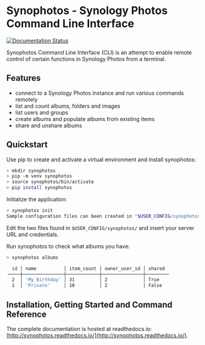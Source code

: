 
# Synophotos - Synology Photos Command Line Interface

[![Documentation Status](https://readthedocs.org/projects/synophotos/badge/?version=latest)](https://synophotos.readthedocs.io/en/latest/?badge=latest)

Synophotos Command Line Interface (CLI) is an attempt to enable remote control of certain functions in Synology Photos from a terminal.

## Features

- connect to a Synology Photos instance and run various commands remotely 
- list and count albums, folders and images
- list users and groups
- create albums and populate albums from existing items
- share and unshare albums

## Quickstart

Use pip to create and activate a virtual environment and install synophotos:

```bash
> mkdir synophotos
> pip -m venv synophotos
> source synophotos/bin/activate
> pip install synophotos
```

Initialize the application:

```bash
> synophotos init
Sample configuration files can been created in "$USER_CONFIG/synophotos/"
```

Edit the two files found in `$USER_CONFIG/synophotos/` and insert your server URL and credentials.

Run synophotos to check what albums you have:

```bash
> synophotos albums

  id │ name          │ item_count │ owner_user_id │ shared
╶────┼───────────────┼────────────┼───────────────┼────────╴
  2  │ 'My Birthday' │ 31         │ 2             │ True
  1  │ 'Private'     │ 10         │ 2             │ False
```

## Installation, Getting Started and Command Reference

The complete documentation is hosted at readthedocs.io: [http://synophotos.readthedocs.io/](http://synophotos.readthedocs.io/).
